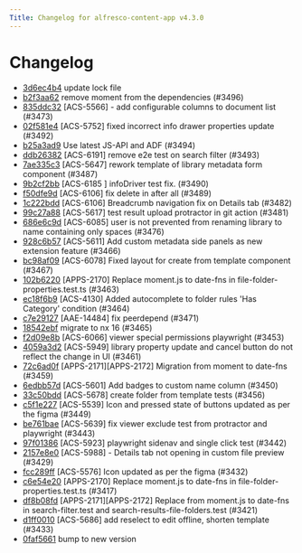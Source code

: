 ```yaml
---
Title: Changelog for alfresco-content-app v4.3.0
---
```


# Changelog

- [3d6ec4b4](git@github.com:Alfresco/alfresco-content-app/commit/3d6ec4b4) update lock file
- [b2f3aa62](git@github.com:Alfresco/alfresco-content-app/commit/b2f3aa62) remove moment from the dependencies (#3496)
- [835ddc32](git@github.com:Alfresco/alfresco-content-app/commit/835ddc32) [ACS-5566] - add configurable columns to document list (#3473)
- [02f581e4](git@github.com:Alfresco/alfresco-content-app/commit/02f581e4) [ACS-5752] fixed incorrect info drawer properties update (#3492)
- [b25a3ad9](git@github.com:Alfresco/alfresco-content-app/commit/b25a3ad9) Use latest JS-API and ADF (#3494)
- [ddb26382](git@github.com:Alfresco/alfresco-content-app/commit/ddb26382) [ACS-6191] remove e2e test on search filter (#3493)
- [7ae335c3](git@github.com:Alfresco/alfresco-content-app/commit/7ae335c3) [ACS-5647] rework template of library metadata form component (#3487)
- [9b2cf2bb](git@github.com:Alfresco/alfresco-content-app/commit/9b2cf2bb) [ACS-6185 ] infoDriver test fix. (#3490)
- [f50dfe9d](git@github.com:Alfresco/alfresco-content-app/commit/f50dfe9d) [ACS-6106] fix delete in after all (#3489)
- [1c222bdd](git@github.com:Alfresco/alfresco-content-app/commit/1c222bdd) [ACS-6106] Breadcrumb navigation fix on Details tab (#3482)
- [99c27a88](git@github.com:Alfresco/alfresco-content-app/commit/99c27a88) [ACS-5617] test result upload protractor in git action (#3481)
- [686e6c9d](git@github.com:Alfresco/alfresco-content-app/commit/686e6c9d) [ACS-6085] user is not prevented from renaming library to name containing only spaces (#3476)
- [928c6b57](git@github.com:Alfresco/alfresco-content-app/commit/928c6b57) [ACS-5611] Add custom metadata side panels as new extension feature (#3466)
- [bc98af09](git@github.com:Alfresco/alfresco-content-app/commit/bc98af09) [ACS-6078] Fixed layout for create from template component (#3467)
- [102b6220](git@github.com:Alfresco/alfresco-content-app/commit/102b6220) [APPS-2170] Replace moment.js to date-fns in file-folder-properties.test.ts (#3463)
- [ec18f6b9](git@github.com:Alfresco/alfresco-content-app/commit/ec18f6b9) [ACS-4130] Added autocomplete to folder rules &#39;Has Category&#39; condition (#3464)
- [c7e29127](git@github.com:Alfresco/alfresco-content-app/commit/c7e29127) [AAE-14484] fix peerdepend (#3471)
- [18542ebf](git@github.com:Alfresco/alfresco-content-app/commit/18542ebf) migrate to nx 16 (#3465)
- [f2d09e8b](git@github.com:Alfresco/alfresco-content-app/commit/f2d09e8b) [ACS-6066] viewer special permissions playwright (#3453)
- [4059a3d2](git@github.com:Alfresco/alfresco-content-app/commit/4059a3d2) [ACS-5949] library property update and cancel button do not reflect the change in UI (#3461)
- [72c6ad0f](git@github.com:Alfresco/alfresco-content-app/commit/72c6ad0f) [APPS-2171][APPS-2172] Migration from moment to date-fns (#3459)
- [6edbb57d](git@github.com:Alfresco/alfresco-content-app/commit/6edbb57d) [ACS-5601] Add badges to custom name column (#3450)
- [33c50bdd](git@github.com:Alfresco/alfresco-content-app/commit/33c50bdd) [ACS-5678] create folder from template tests (#3456)
- [c5f1e227](git@github.com:Alfresco/alfresco-content-app/commit/c5f1e227) [ACS-5539] Icon and pressed state of buttons updated as per the figma (#3449)
- [be761bae](git@github.com:Alfresco/alfresco-content-app/commit/be761bae) [ACS-5639] fix viewer exclude test from protractor and playwright (#3443)
- [97f01386](git@github.com:Alfresco/alfresco-content-app/commit/97f01386) [ACS-5923] playwright sidenav and single click test (#3442)
- [2157e8e0](git@github.com:Alfresco/alfresco-content-app/commit/2157e8e0) [ACS-5988] - Details tab not opening in custom file preview (#3429)
- [fcc289ff](git@github.com:Alfresco/alfresco-content-app/commit/fcc289ff) [ACS-5576]  Icon updated as per the figma (#3432)
- [c6e54e20](git@github.com:Alfresco/alfresco-content-app/commit/c6e54e20) [APPS-2170] Replace moment.js to date-fns in file-folder-properties.test.ts (#3417)
- [df8b08fd](git@github.com:Alfresco/alfresco-content-app/commit/df8b08fd) [APPS-2171][APPS-2172] Replace from moment.js to date-fns in search-filter.test and search-results-file-folders.test (#3421)
- [d1ff0010](git@github.com:Alfresco/alfresco-content-app/commit/d1ff0010) [ACS-5686] add reselect to edit offline, shorten template (#3433)
- [0faf5661](git@github.com:Alfresco/alfresco-content-app/commit/0faf5661) bump to new version

